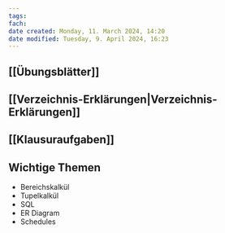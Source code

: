 ```yaml
---
tags: 
fach: 
date created: Monday, 11. March 2024, 14:20
date modified: Tuesday, 9. April 2024, 16:23
---
```


## [[Übungsblätter]]
## [[Verzeichnis-Erklärungen|Verzeichnis-Erklärungen]]

## [[Klausuraufgaben]]

## Wichtige Themen

 - Bereichskalkül
 - Tupelkalkül
 - SQL
 - ER Diagram
 - Schedules
